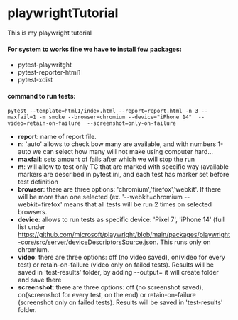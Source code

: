 # playwrightTutorial
 This is my playwright tutorial

#### For system to works fine we have to install few packages:
 * pytest-playwritght
 * pytest-reporter-html1
 * pytest-xdist

#### command to run tests:
    pytest --template=html1/index.html --report=report.html -n 3 --maxfail=1 -m smoke --browser=chromium --device="iPhone 14"  --video=retain-on-failure  --screenshot=only-on-failure

* **report**: name of report file.
* **n**: 'auto' allows to check bow many are available, and with numbers 1-auto we can select how many will 
                     not make using computer hard...
* **maxfail**: sets amount of fails after which we will stop the run
* **m**: will allow to test only TC that are marked with specific way (available markers are described in pytest.ini, 
        and each test has marker set before test definition
* **browser**: there are three options: 'chromium','firefox','webkit'. If there will be more than one selected (ex. 
              '--webkit=chromium --webkit=firefox' means that all tests will be run 2 times on selected browsers.
* **device**: allows to run tests as specific device: 'Pixel 7', 'iPhone 14' (full list under 
           https://github.com/microsoft/playwright/blob/main/packages/playwright-core/src/server/deviceDescriptorsSource.json. 
           This runs only on chromium. 
* **video**: there are three options: off (no video saved), on(video for every test) or retain-on-failure (video only on failed tests).
            Results will be saved in 'test-results' folder, by adding --output=<name> it will create folder and save there
* **screenshot**: there are three options: off (no screenshot saved), on(screenshot for every test, on the end) or 
                   retain-on-failure (screenshot only on failed tests). Results will be saved in 'test-results' folder.